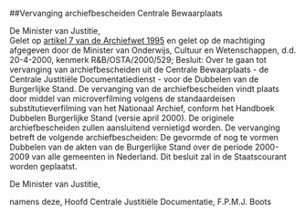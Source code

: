 <meta http-equiv='Content-Type' content='text/html; charset=utf-8' />

##Vervanging archiefbescheiden Centrale Bewaarplaats

De Minister van Justitie,  
Gelet op [artikel 7 van de Archiefwet 1995](../../../../../../wet/archiefwet/1995/BWBR0007376/README.md) en gelet op de machtiging afgegeven door de Minister van Onderwijs, Cultuur en Wetenschappen, d.d. 20-4-2000, kenmerk R&B/OSTA/2000/529;
Besluit:     Over te gaan tot vervanging van archiefbescheiden uit de Centrale Bewaarplaats - de Centrale Justitiële Documentatiedienst - voor de Dubbelen van de Burgerlijke Stand. De vervanging van de archiefbescheiden vindt plaats door middel van microverfilming volgens de standaardeisen substitutieverfilming van het Nationaal Archief, conform het Handboek Dubbelen Burgerlijke Stand (versie april 2000). De originele archiefbescheiden zullen aansluitend vernietigd worden. De vervanging betreft de volgende archiefbescheiden: De gevormde of nog te vormen Dubbelen van de akten van de Burgerlijke Stand over de periode 2000-2009 van alle gemeenten in Nederland.     Dit besluit zal in de Staatscourant worden geplaatst.   

De 
Minister van Justitie, 

namens deze, 
Hoofd Centrale Justitiële Documentatie, 
F.P.M.J. Boots     
